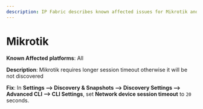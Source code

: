 ```yaml
---
description: IP Fabric describes known affected issues for Mikrotik and how to fix them.
---
```


# Mikrotik

**Known Affected platforms**: All

**Description**: Mikrotik requires longer session timeout otherwise it will be not discovered

**Fix**: In **Settings --> Discovery & Snapshots --> Discovery Settings -->
Advanced CLI --> CLI Settings**, set **Network device session timeout** to `20`
seconds.
